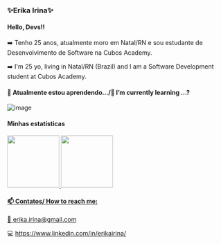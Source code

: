 ### ✨Erika Irina✨
#### Hello, Devs!!

➡️ Tenho 25 anos, atualmente moro em Natal/RN e sou estudante de Desenvolvimento de Software na Cubos Academy.

➡️ I'm 25 yo, living in Natal/RN (Brazil) and I am a Software Development student at Cubos Academy.


#### 📌 Atualmente estou aprendendo.../🌱 I’m currently learning ...?

![image](https://user-images.githubusercontent.com/89616167/141520068-c2cb5d7d-5be2-4ccc-91e8-c1c35f71f4b6.png)

#### Minhas estatísticas
<div>
<a href="https://github.com/erikaisc">
<img height="120em" src="https://github-readme-stats.vercel.app/api/top-langs/?username=erikaisc&layout=compact&langs_count=7&theme=dracula"/>
<img height="120em" src="https://github-readme-stats.vercel.app/api?username=erikaisc&show_icons=true&theme=dracula&include_all_commits=true&count_private=true"/>
</div>

#### 📫 Contatos/ How to reach me:
  📧 erika.irina@gmail.com
  
  💻 https://www.linkedin.com/in/erikairina/

<!--
**erikaisc/erikaisc** is a ✨ _special_ ✨ repository because its `README.md` (this file) appears on your GitHub profile.

Here are some ideas to get you started:

- 🔭 I’m currently working on ...
- 🌱 I’m currently learning ...
- 👯 I’m looking to collaborate on ...
- 🤔 I’m looking for help with ...
- 💬 Ask me about ...
- 📫 How to reach me: ...
- 😄 Pronouns: ...
- ⚡ Fun fact: ...
-->
